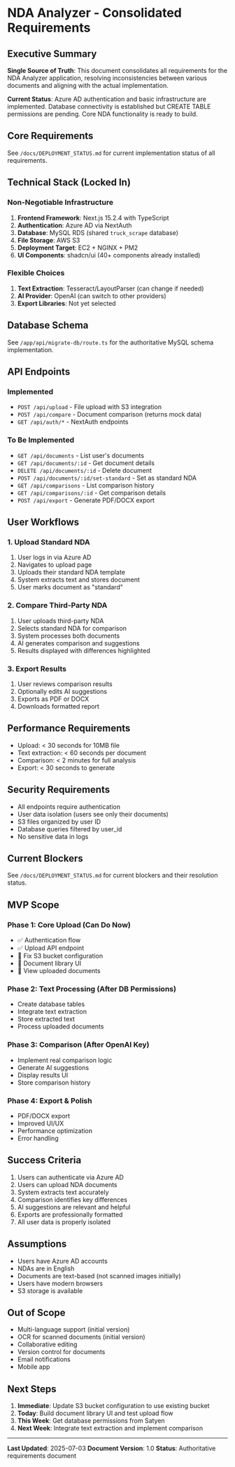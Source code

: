 # NDA Analyzer - Consolidated Requirements

## Executive Summary

**Single Source of Truth**: This document consolidates all requirements for the NDA Analyzer application, resolving inconsistencies between various documents and aligning with the actual implementation.

**Current Status**: Azure AD authentication and basic infrastructure are implemented. Database connectivity is established but CREATE TABLE permissions are pending. Core NDA functionality is ready to build.

## Core Requirements

See `/docs/DEPLOYMENT_STATUS.md` for current implementation status of all requirements.

## Technical Stack (Locked In)

### Non-Negotiable Infrastructure
1. **Frontend Framework**: Next.js 15.2.4 with TypeScript
2. **Authentication**: Azure AD via NextAuth
3. **Database**: MySQL RDS (shared `truck_scrape` database)
4. **File Storage**: AWS S3
5. **Deployment Target**: EC2 + NGINX + PM2
6. **UI Components**: shadcn/ui (40+ components already installed)

### Flexible Choices
1. **Text Extraction**: Tesseract/LayoutParser (can change if needed)
2. **AI Provider**: OpenAI (can switch to other providers)
3. **Export Libraries**: Not yet selected

## Database Schema

See `/app/api/migrate-db/route.ts` for the authoritative MySQL schema implementation.

## API Endpoints

### Implemented
- `POST /api/upload` - File upload with S3 integration
- `POST /api/compare` - Document comparison (returns mock data)
- `GET /api/auth/*` - NextAuth endpoints

### To Be Implemented
- `GET /api/documents` - List user's documents
- `GET /api/documents/:id` - Get document details
- `DELETE /api/documents/:id` - Delete document
- `POST /api/documents/:id/set-standard` - Set as standard NDA
- `GET /api/comparisons` - List comparison history
- `GET /api/comparisons/:id` - Get comparison details
- `POST /api/export` - Generate PDF/DOCX export

## User Workflows

### 1. Upload Standard NDA
1. User logs in via Azure AD
2. Navigates to upload page
3. Uploads their standard NDA template
4. System extracts text and stores document
5. User marks document as "standard"

### 2. Compare Third-Party NDA
1. User uploads third-party NDA
2. Selects standard NDA for comparison
3. System processes both documents
4. AI generates comparison and suggestions
5. Results displayed with differences highlighted

### 3. Export Results
1. User reviews comparison results
2. Optionally edits AI suggestions
3. Exports as PDF or DOCX
4. Downloads formatted report

## Performance Requirements
- Upload: < 30 seconds for 10MB file
- Text extraction: < 60 seconds per document
- Comparison: < 2 minutes for full analysis
- Export: < 30 seconds to generate

## Security Requirements
- All endpoints require authentication
- User data isolation (users see only their documents)
- S3 files organized by user ID
- Database queries filtered by user_id
- No sensitive data in logs

## Current Blockers

See `/docs/DEPLOYMENT_STATUS.md` for current blockers and their resolution status.

## MVP Scope

### Phase 1: Core Upload (Can Do Now)
- ✅ Authentication flow
- ✅ Upload API endpoint
- 🔄 Fix S3 bucket configuration
- 🔄 Document library UI
- 🔄 View uploaded documents

### Phase 2: Text Processing (After DB Permissions)
- Create database tables
- Integrate text extraction
- Store extracted text
- Process uploaded documents

### Phase 3: Comparison (After OpenAI Key)
- Implement real comparison logic
- Generate AI suggestions
- Display results UI
- Store comparison history

### Phase 4: Export & Polish
- PDF/DOCX export
- Improved UI/UX
- Performance optimization
- Error handling

## Success Criteria
1. Users can authenticate via Azure AD
2. Users can upload NDA documents
3. System extracts text accurately
4. Comparison identifies key differences
5. AI suggestions are relevant and helpful
6. Exports are professionally formatted
7. All user data is properly isolated

## Assumptions
- Users have Azure AD accounts
- NDAs are in English
- Documents are text-based (not scanned images initially)
- Users have modern browsers
- S3 storage is available

## Out of Scope
- Multi-language support (initial version)
- OCR for scanned documents (initial version)
- Collaborative editing
- Version control for documents
- Email notifications
- Mobile app

## Next Steps
1. **Immediate**: Update S3 bucket configuration to use existing bucket
2. **Today**: Build document library UI and test upload flow
3. **This Week**: Get database permissions from Satyen
4. **Next Week**: Integrate text extraction and implement comparison

---

**Last Updated**: 2025-07-03
**Document Version**: 1.0
**Status**: Authoritative requirements document